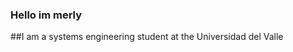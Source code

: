 ### Hello im merly 
##I am a systems engineering student at the Universidad del Valle
<!--
**Mvc2004/Mvc2004** is a ✨ _special_ ✨ repository because its `README.md` (this file) appears on your GitHub profile.

- 🔭 I like programming in phyton and c++
- 🌱 I’m currently learning java and english
- 👯 I’m looking to collaborate on google
- 🤔 I’m looking for help with what I can
- 💬 Ask me about phyton
- 📫 How to reach me: 2004merly@gmail.com
- 😄 Pronouns: she, her
- ⚡ Fun fact: no me ha corrido ningun programa 
-->
